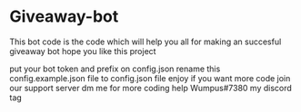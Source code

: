 # Giveaway-bot
This bot code is the code which will help you all for making an succesful giveaway bot
hope you like this project

put your bot token and prefix on config.json
rename this config.example.json file to config.json file
enjoy if you want more code join our support server 
dm me for more coding help
Wumpus#7380 my discord tag

